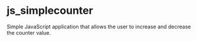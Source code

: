 # js_simplecounter
Simple JavaScript application that allows the user to increase and decrease the counter value.
